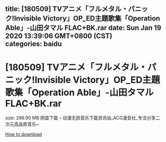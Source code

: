 
title: [180509] TVアニメ「フルメタル・パニック!Invisible Victory」OP_ED主題歌集「Operation Able」-山田タマル FLAC+BK.rar
date: Sun Jan 19 2020 13:39:06 GMT+0800 (CST)    
categories: baidu
---

# [180509] TVアニメ「フルメタル・パニック!Invisible Victory」OP_ED主題歌集「Operation Able」-山田タマル FLAC+BK.rar
size: 296.90 MB
 网盘下载 – 动漫无损音乐下载资讯站_ACG漫音社_专注分享二次元高品质音乐~
 

[How to download](https://bpcam.bemobtrk.com/go/2ceec3aa-1ca2-46d6-b9ff-aaa5c184517c?jno=565)